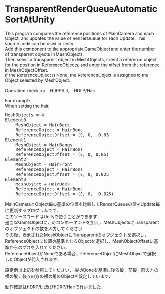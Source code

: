 # TransparentRenderQueueAutomaticSortAtUnity
This program compares the reference positions of MainCamera and each Object, and updates the value of RenderQueue for each Update.
This source code can be used in Unity.  
Add this component to the appropriate GameObject and enter the number of transparent objects in MeshObjects.  
Then select a transparent object in MeshObjects, select a reference object for the position in ReferenceObjects, and enter the offset from the reference in MeshObjectOffset.  
If the ReferenceObject is None, the ReferenceObject is assigned to the Object selected by MeshObject.  

Operation check >>　HDRP/Lit,　HDRP/Hair

For example  
When setting the hair,

<pre>
MeshObjects = 4  
Element0  
    MeshObject = HairBack  
    ReferenceObject = HairBone  
    ReferenceObjectOffset = (0, 0, -0.05)  
Element1  
    MeshObject = HairBangs  
    ReferenceObject = HairBone  
    ReferenceObjectOffset = (0, 0, 0.05)  
Element2  
    MeshObject = HairFront  
    ReferenceObject = HairBone  
    ReferenceObjectOffset = (0, 0, 0.025)  
Element3  
    MeshObject = HairBack  
    ReferenceObject = HairBone  
    ReferenceObjectOffset = (0, 0, -0.025)  
</pre>

MainCameraとObject毎の基準の位置を比較してRenderQueueの値をUpdate毎に更新するプログラムです．  
このソースコードはUnityで使うことができます．  
適当なGameObjectにこのコンポーネントを加え，MeshObjectsにTransparentのオブジェクトの数を入力してください．  
その後，表示されたMeshObjectにTransparentのオブジェクトを選択し，ReferenceObjectに位置の基準となるObjectを選択し，MeshObjectOffsetに基準からのずれを入れてください．  
ReferenceObjectがNoneである場合，ReferenceObjectにMeshObjectで選択したObjectが代入されます．  

設定例は上記を参照してください．
髪のBoneを基準に後ろ髪，前髪，前の方の横の髪，後ろの方の横の髪のObjectを設定しています．

動作確認はHDRP/Lit及びHDRP/Hairで行いました．
